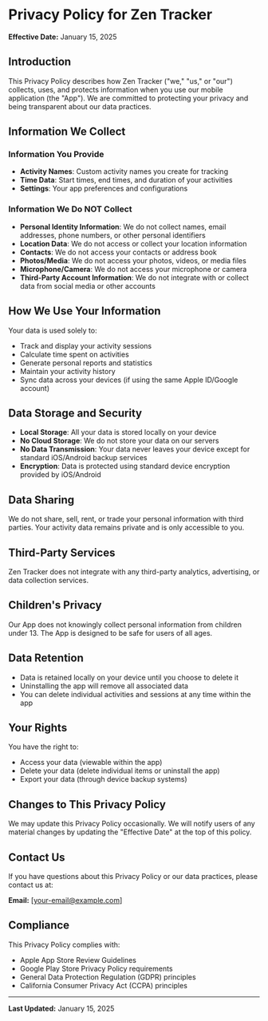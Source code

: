 # Privacy Policy for Zen Tracker

**Effective Date:** January 15, 2025

## Introduction

This Privacy Policy describes how Zen Tracker ("we," "us," or "our") collects, uses, and protects information when you use our mobile application (the "App"). We are committed to protecting your privacy and being transparent about our data practices.

## Information We Collect

### Information You Provide
- **Activity Names**: Custom activity names you create for tracking
- **Time Data**: Start times, end times, and duration of your activities
- **Settings**: Your app preferences and configurations

### Information We Do NOT Collect
- **Personal Identity Information**: We do not collect names, email addresses, phone numbers, or other personal identifiers
- **Location Data**: We do not access or collect your location information
- **Contacts**: We do not access your contacts or address book
- **Photos/Media**: We do not access your photos, videos, or media files
- **Microphone/Camera**: We do not access your microphone or camera
- **Third-Party Account Information**: We do not integrate with or collect data from social media or other accounts

## How We Use Your Information

Your data is used solely to:
- Track and display your activity sessions
- Calculate time spent on activities
- Generate personal reports and statistics
- Maintain your activity history
- Sync data across your devices (if using the same Apple ID/Google account)

## Data Storage and Security

- **Local Storage**: All your data is stored locally on your device
- **No Cloud Storage**: We do not store your data on our servers
- **No Data Transmission**: Your data never leaves your device except for standard iOS/Android backup services
- **Encryption**: Data is protected using standard device encryption provided by iOS/Android

## Data Sharing

We do not share, sell, rent, or trade your personal information with third parties. Your activity data remains private and is only accessible to you.

## Third-Party Services

Zen Tracker does not integrate with any third-party analytics, advertising, or data collection services.

## Children's Privacy

Our App does not knowingly collect personal information from children under 13. The App is designed to be safe for users of all ages.

## Data Retention

- Data is retained locally on your device until you choose to delete it
- Uninstalling the app will remove all associated data
- You can delete individual activities and sessions at any time within the app

## Your Rights

You have the right to:
- Access your data (viewable within the app)
- Delete your data (delete individual items or uninstall the app)
- Export your data (through device backup systems)

## Changes to This Privacy Policy

We may update this Privacy Policy occasionally. We will notify users of any material changes by updating the "Effective Date" at the top of this policy.

## Contact Us

If you have questions about this Privacy Policy or our data practices, please contact us at:

**Email:** [your-email@example.com]

## Compliance

This Privacy Policy complies with:
- Apple App Store Review Guidelines
- Google Play Store Privacy Policy requirements
- General Data Protection Regulation (GDPR) principles
- California Consumer Privacy Act (CCPA) principles

---

**Last Updated:** January 15, 2025